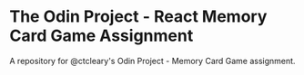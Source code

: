 # The Odin Project - React Memory Card Game Assignment

A repository for @ctcleary's Odin Project - Memory Card Game assignment.

